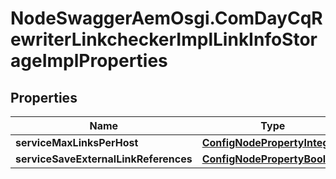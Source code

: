 # NodeSwaggerAemOsgi.ComDayCqRewriterLinkcheckerImplLinkInfoStorageImplProperties

## Properties

Name | Type | Description | Notes
------------ | ------------- | ------------- | -------------
**serviceMaxLinksPerHost** | [**ConfigNodePropertyInteger**](ConfigNodePropertyInteger.md) |  | [optional] 
**serviceSaveExternalLinkReferences** | [**ConfigNodePropertyBoolean**](ConfigNodePropertyBoolean.md) |  | [optional] 



